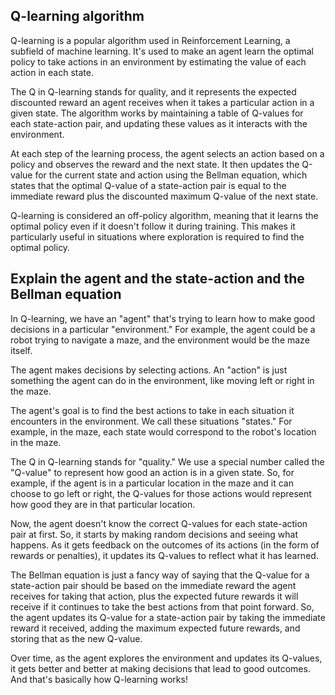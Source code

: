 ## Q-learning algorithm

Q-learning is a popular algorithm used in Reinforcement Learning, a subfield of machine learning. It's used to make an agent learn the optimal policy to take actions in an environment by estimating the value of each action in each state.

The Q in Q-learning stands for quality, and it represents the expected discounted reward an agent receives when it takes a particular action in a given state. The algorithm works by maintaining a table of Q-values for each state-action pair, and updating these values as it interacts with the environment.

At each step of the learning process, the agent selects an action based on a policy and observes the reward and the next state. It then updates the Q-value for the current state and action using the Bellman equation, which states that the optimal Q-value of a state-action pair is equal to the immediate reward plus the discounted maximum Q-value of the next state.

Q-learning is considered an off-policy algorithm, meaning that it learns the optimal policy even if it doesn't follow it during training. This makes it particularly useful in situations where exploration is required to find the optimal policy.

## Explain the agent and the state-action and the Bellman equation

In Q-learning, we have an "agent" that's trying to learn how to make good decisions in a particular "environment." For example, the agent could be a robot trying to navigate a maze, and the environment would be the maze itself.

The agent makes decisions by selecting actions. An "action" is just something the agent can do in the environment, like moving left or right in the maze.

The agent's goal is to find the best actions to take in each situation it encounters in the environment. We call these situations "states." For example, in the maze, each state would correspond to the robot's location in the maze.

The Q in Q-learning stands for "quality." We use a special number called the "Q-value" to represent how good an action is in a given state. So, for example, if the agent is in a particular location in the maze and it can choose to go left or right, the Q-values for those actions would represent how good they are in that particular location.

Now, the agent doesn't know the correct Q-values for each state-action pair at first. So, it starts by making random decisions and seeing what happens. As it gets feedback on the outcomes of its actions (in the form of rewards or penalties), it updates its Q-values to reflect what it has learned.

The Bellman equation is just a fancy way of saying that the Q-value for a state-action pair should be based on the immediate reward the agent receives for taking that action, plus the expected future rewards it will receive if it continues to take the best actions from that point forward. So, the agent updates its Q-value for a state-action pair by taking the immediate reward it received, adding the maximum expected future rewards, and storing that as the new Q-value.

Over time, as the agent explores the environment and updates its Q-values, it gets better and better at making decisions that lead to good outcomes. And that's basically how Q-learning works!

